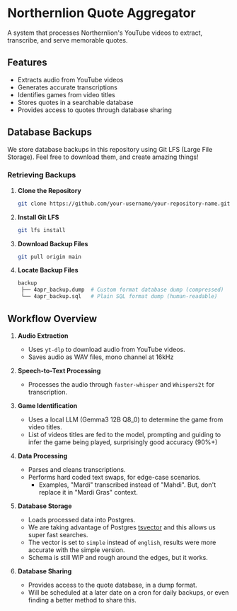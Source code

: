 # Northernlion Quote Aggregator

A system that processes Northernlion's YouTube videos to extract, transcribe, and serve memorable quotes.

## Features

- Extracts audio from YouTube videos
- Generates accurate transcriptions
- Identifies games from video titles
- Stores quotes in a searchable database
- Provides access to quotes through database sharing

## Database Backups

We store database backups in this repository using Git LFS (Large File Storage).
Feel free to download them, and create amazing things!

### Retrieving Backups

1. **Clone the Repository**
   ```bash
   git clone https://github.com/your-username/your-repository-name.git
1. **Install Git LFS**
   ```bash
   git lfs install

1. **Download Backup Files**
   ```bash
   git pull origin main
1. **Locate Backup Files**
   ```bash
   backup
    ├── 4apr_backup.dump  # Custom format database dump (compressed)
    └── 4apr_backup.sql   # Plain SQL format dump (human-readable)


## Workflow Overview

1. **Audio Extraction**
    - Uses `yt-dlp` to download audio from YouTube videos.
    - Saves audio as WAV files, mono channel at 16kHz

2. **Speech-to-Text Processing**
    - Processes the audio through `faster-whisper` and `Whispers2t` for transcription.

3. **Game Identification**
    - Uses a local LLM (Gemma3 12B Q8_0) to determine the game from video titles.
    - List of videos titles are fed to the model, prompting and guiding to infer the game being played, surprisingly good accuracy (90%+)

4. **Data Processing**
    - Parses and cleans transcriptions.
    - Performs hard coded text swaps, for edge-case scenarios.
        - Examples, "Mardi" transcribed instead of "Mahdi". But, don't replace it in "Mardi Gras" context.

5. **Database Storage**
    - Loads processed data into Postgres.
    - We are taking advantage of Postgres [tsvector](https://www.postgresql.org/docs/current/datatype-textsearch.html#DATATYPE-TSVECTOR) and this allows us super fast searches.
    - The vector is set to `simple` instead of `english`, results were more accurate with the simple version.
    - Schema is still WIP and rough around the edges, but it works. 

6. **Database Sharing**
    - Provides access to the quote database, in a dump format. 
    - Will be scheduled at a later date on a cron for daily backups, or even finding a better method to share this.
